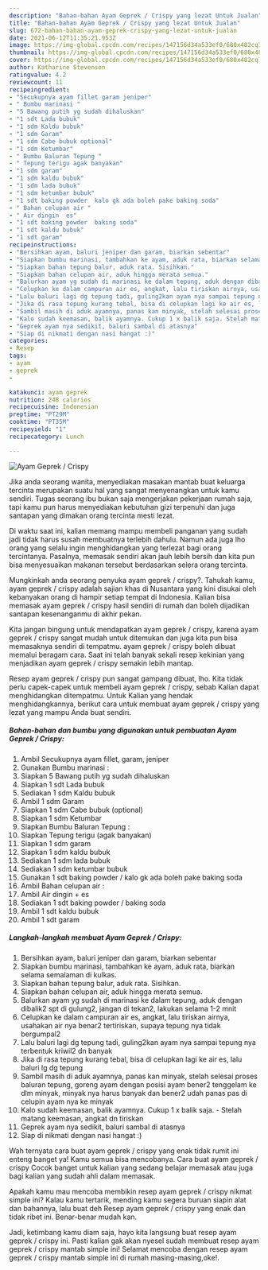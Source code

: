 ```yaml
---
description: "Bahan-bahan Ayam Geprek / Crispy yang lezat Untuk Jualan"
title: "Bahan-bahan Ayam Geprek / Crispy yang lezat Untuk Jualan"
slug: 672-bahan-bahan-ayam-geprek-crispy-yang-lezat-untuk-jualan
date: 2021-06-12T11:35:21.953Z
image: https://img-global.cpcdn.com/recipes/147156d34a533ef0/680x482cq70/ayam-geprek-crispy-foto-resep-utama.jpg
thumbnail: https://img-global.cpcdn.com/recipes/147156d34a533ef0/680x482cq70/ayam-geprek-crispy-foto-resep-utama.jpg
cover: https://img-global.cpcdn.com/recipes/147156d34a533ef0/680x482cq70/ayam-geprek-crispy-foto-resep-utama.jpg
author: Katharine Stevenson
ratingvalue: 4.2
reviewcount: 11
recipeingredient:
- "Secukupnya ayam fillet garam jeniper"
- " Bumbu marinasi "
- "5 Bawang putih yg sudah dihaluskan"
- "1 sdt Lada bubuk"
- "1 sdm Kaldu bubuk"
- "1 sdm Garam"
- "1 sdm Cabe bubuk optional"
- "1 sdm Ketumbar"
- " Bumbu Baluran Tepung "
- " Tepung terigu agak banyakan"
- "1 sdm garam"
- "1 sdm kaldu bubuk"
- "1 sdm lada bubuk"
- "1 sdm ketumbar bubuk"
- "1 sdt baking powder  kalo gk ada boleh pake baking soda"
- " Bahan celupan air "
- " Air dingin  es"
- "1 sdt baking powder  baking soda"
- "1 sdt kaldu bubuk"
- "1 sdt garam"
recipeinstructions:
- "Bersihkan ayam, baluri jeniper dan garam, biarkan sebentar"
- "Siapkan bumbu marinasi, tambahkan ke ayam, aduk rata, biarkan selama semalaman di kulkas."
- "Siapkan bahan tepung balur, aduk rata. Sisihkan."
- "Siapkan bahan celupan air, aduk hingga merata semua."
- "Balurkan ayam yg sudah di marinasi ke dalam tepung, aduk dengan dibalik2 spt di gulung2, jangan di tekan2, lakukan selama 1-2 mnit"
- "Celupkan ke dalam campuran air es, angkat, lalu tiriskan airnya, usahakan air nya benar2 tertiriskan, supaya tepung nya tidak bergumpal2"
- "Lalu baluri lagi dg tepung tadi, guling2kan ayam nya sampai tepung nya terbentuk kriwil2 dn banyak"
- "Jika di rasa tepung kurang tebal, bisa di celupkan lagi ke air es, lalu baluri lg dg tepung"
- "Sambil masih di aduk ayamnya, panas kan minyak, stelah selesai proses baluran tepung, goreng ayam dengan posisi ayam bener2 tenggelam ke dlm minyak, minyak nya harus banyak dan bener2 udah panas pas di celupin ayam nya ke minyak"
- "Kalo sudah keemasan, balik ayamnya. Cukup 1 x balik saja. Stelah matang keemasan, angkat dn tiriskan"
- "Geprek ayam nya sedikit, baluri sambal di atasnya"
- "Siap di nikmati dengan nasi hangat :)"
categories:
- Resep
tags:
- ayam
- geprek
- 

katakunci: ayam geprek  
nutrition: 248 calories
recipecuisine: Indonesian
preptime: "PT29M"
cooktime: "PT35M"
recipeyield: "1"
recipecategory: Lunch

---
```



![Ayam Geprek / Crispy](https://img-global.cpcdn.com/recipes/147156d34a533ef0/680x482cq70/ayam-geprek-crispy-foto-resep-utama.jpg)

Jika anda seorang wanita, menyediakan masakan mantab buat keluarga tercinta merupakan suatu hal yang sangat menyenangkan untuk kamu sendiri. Tugas seorang ibu bukan saja mengerjakan pekerjaan rumah saja, tapi kamu pun harus menyediakan kebutuhan gizi terpenuhi dan juga santapan yang dimakan orang tercinta mesti lezat.

Di waktu  saat ini, kalian memang mampu membeli panganan yang sudah jadi tidak harus susah membuatnya terlebih dahulu. Namun ada juga lho orang yang selalu ingin menghidangkan yang terlezat bagi orang tercintanya. Pasalnya, memasak sendiri akan jauh lebih bersih dan kita pun bisa menyesuaikan makanan tersebut berdasarkan selera orang tercinta. 



Mungkinkah anda seorang penyuka ayam geprek / crispy?. Tahukah kamu, ayam geprek / crispy adalah sajian khas di Nusantara yang kini disukai oleh kebanyakan orang di hampir setiap tempat di Indonesia. Kalian bisa memasak ayam geprek / crispy hasil sendiri di rumah dan boleh dijadikan santapan kesenanganmu di akhir pekan.

Kita jangan bingung untuk mendapatkan ayam geprek / crispy, karena ayam geprek / crispy sangat mudah untuk ditemukan dan juga kita pun bisa memasaknya sendiri di tempatmu. ayam geprek / crispy boleh dibuat memalui beragam cara. Saat ini telah banyak sekali resep kekinian yang menjadikan ayam geprek / crispy semakin lebih mantap.

Resep ayam geprek / crispy pun sangat gampang dibuat, lho. Kita tidak perlu capek-capek untuk membeli ayam geprek / crispy, sebab Kalian dapat menghidangkan ditempatmu. Untuk Kalian yang hendak menghidangkannya, berikut cara untuk membuat ayam geprek / crispy yang lezat yang mampu Anda buat sendiri.

<!--inarticleads1-->

##### Bahan-bahan dan bumbu yang digunakan untuk pembuatan Ayam Geprek / Crispy:

1. Ambil Secukupnya ayam fillet, garam, jeniper
1. Gunakan  Bumbu marinasi :
1. Siapkan 5 Bawang putih yg sudah dihaluskan
1. Siapkan 1 sdt Lada bubuk
1. Sediakan 1 sdm Kaldu bubuk
1. Ambil 1 sdm Garam
1. Siapkan 1 sdm Cabe bubuk (optional)
1. Siapkan 1 sdm Ketumbar
1. Siapkan  Bumbu Baluran Tepung :
1. Siapkan  Tepung terigu (agak banyakan)
1. Siapkan 1 sdm garam
1. Siapkan 1 sdm kaldu bubuk
1. Sediakan 1 sdm lada bubuk
1. Sediakan 1 sdm ketumbar bubuk
1. Gunakan 1 sdt baking powder / kalo gk ada boleh pake baking soda
1. Ambil  Bahan celupan air :
1. Ambil  Air dingin + es
1. Sediakan 1 sdt baking powder / baking soda
1. Ambil 1 sdt kaldu bubuk
1. Ambil 1 sdt garam




<!--inarticleads2-->

##### Langkah-langkah membuat Ayam Geprek / Crispy:

1. Bersihkan ayam, baluri jeniper dan garam, biarkan sebentar
1. Siapkan bumbu marinasi, tambahkan ke ayam, aduk rata, biarkan selama semalaman di kulkas.
1. Siapkan bahan tepung balur, aduk rata. Sisihkan.
1. Siapkan bahan celupan air, aduk hingga merata semua.
1. Balurkan ayam yg sudah di marinasi ke dalam tepung, aduk dengan dibalik2 spt di gulung2, jangan di tekan2, lakukan selama 1-2 mnit
1. Celupkan ke dalam campuran air es, angkat, lalu tiriskan airnya, usahakan air nya benar2 tertiriskan, supaya tepung nya tidak bergumpal2
1. Lalu baluri lagi dg tepung tadi, guling2kan ayam nya sampai tepung nya terbentuk kriwil2 dn banyak
1. Jika di rasa tepung kurang tebal, bisa di celupkan lagi ke air es, lalu baluri lg dg tepung
1. Sambil masih di aduk ayamnya, panas kan minyak, stelah selesai proses baluran tepung, goreng ayam dengan posisi ayam bener2 tenggelam ke dlm minyak, minyak nya harus banyak dan bener2 udah panas pas di celupin ayam nya ke minyak
1. Kalo sudah keemasan, balik ayamnya. Cukup 1 x balik saja. - Stelah matang keemasan, angkat dn tiriskan
1. Geprek ayam nya sedikit, baluri sambal di atasnya
1. Siap di nikmati dengan nasi hangat :)




Wah ternyata cara buat ayam geprek / crispy yang enak tidak rumit ini enteng banget ya! Kamu semua bisa mencobanya. Cara buat ayam geprek / crispy Cocok banget untuk kalian yang sedang belajar memasak atau juga bagi kalian yang sudah ahli dalam memasak.

Apakah kamu mau mencoba membikin resep ayam geprek / crispy nikmat simple ini? Kalau kamu tertarik, mending kamu segera buruan siapin alat dan bahannya, lalu buat deh Resep ayam geprek / crispy yang enak dan tidak ribet ini. Benar-benar mudah kan. 

Jadi, ketimbang kamu diam saja, hayo kita langsung buat resep ayam geprek / crispy ini. Pasti kalian gak akan nyesel sudah membuat resep ayam geprek / crispy mantab simple ini! Selamat mencoba dengan resep ayam geprek / crispy mantab simple ini di rumah masing-masing,oke!.

